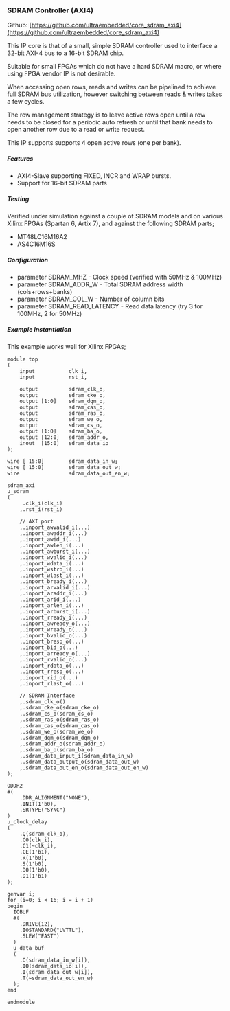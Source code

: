 ### SDRAM Controller (AXI4)

Github:   [https://github.com/ultraembedded/core_sdram_axi4](https://github.com/ultraembedded/core_sdram_axi4)

This IP core is that of a small, simple SDRAM controller used to interface a 32-bit AXI-4 bus to a 16-bit SDRAM chip. 

Suitable for small FPGAs which do not have a hard SDRAM macro, or where using FPGA vendor IP is not desirable.

When accessing open rows, reads and writes can be pipelined to achieve full SDRAM bus utilization, however switching between reads & writes takes a few cycles.

The row management strategy is to leave active rows open until a row needs to be closed for a periodic auto refresh or until that bank needs to open another row due to a read or write request.

This IP supports supports 4 open active rows (one per bank).

##### Features
* AXI4-Slave supporting FIXED, INCR and WRAP bursts.
* Support for 16-bit SDRAM parts

##### Testing
Verified under simulation against a couple of SDRAM models and on various Xilinx FPGAs (Spartan 6, Artix 7), and against the following SDRAM parts;
* MT48LC16M16A2
* AS4C16M16S

##### Configuration
* parameter SDRAM_MHZ - Clock speed (verified with 50MHz & 100MHz)
* parameter SDRAM_ADDR_W - Total SDRAM address width (cols+rows+banks)
* parameter SDRAM_COL_W - Number of column bits
* parameter SDRAM_READ_LATENCY - Read data latency (try 3 for 100MHz, 2 for 50MHz)

##### Example Instantiation

This example works well for Xilinx FPGAs;
```
module top
(
    input           clk_i,
    input           rst_i,
    
    output          sdram_clk_o,
    output          sdram_cke_o,
    output [1:0]    sdram_dqm_o,
    output          sdram_cas_o,
    output          sdram_ras_o,
    output          sdram_we_o,
    output          sdram_cs_o,
    output [1:0]    sdram_ba_o,
    output [12:0]   sdram_addr_o,
    inout  [15:0]   sdram_data_io
);

wire [ 15:0]        sdram_data_in_w;
wire [ 15:0]        sdram_data_out_w;
wire                sdram_data_out_en_w;

sdram_axi
u_sdram
(
     .clk_i(clk_i)
    ,.rst_i(rst_i)

    // AXI port
    ,.inport_awvalid_i(...)
    ,.inport_awaddr_i(...)
    ,.inport_awid_i(...)
    ,.inport_awlen_i(...)
    ,.inport_awburst_i(...)
    ,.inport_wvalid_i(...)
    ,.inport_wdata_i(...)
    ,.inport_wstrb_i(...)
    ,.inport_wlast_i(...)
    ,.inport_bready_i(...)
    ,.inport_arvalid_i(...)
    ,.inport_araddr_i(...)
    ,.inport_arid_i(...)
    ,.inport_arlen_i(...)
    ,.inport_arburst_i(...)
    ,.inport_rready_i(...)
    ,.inport_awready_o(...)
    ,.inport_wready_o(...)
    ,.inport_bvalid_o(...)
    ,.inport_bresp_o(...)
    ,.inport_bid_o(...)
    ,.inport_arready_o(...)
    ,.inport_rvalid_o(...)
    ,.inport_rdata_o(...)
    ,.inport_rresp_o(...)
    ,.inport_rid_o(...)
    ,.inport_rlast_o(...)

    // SDRAM Interface
    ,.sdram_clk_o()
    ,.sdram_cke_o(sdram_cke_o)
    ,.sdram_cs_o(sdram_cs_o)
    ,.sdram_ras_o(sdram_ras_o)
    ,.sdram_cas_o(sdram_cas_o)
    ,.sdram_we_o(sdram_we_o)
    ,.sdram_dqm_o(sdram_dqm_o)
    ,.sdram_addr_o(sdram_addr_o)
    ,.sdram_ba_o(sdram_ba_o)
    ,.sdram_data_input_i(sdram_data_in_w)
    ,.sdram_data_output_o(sdram_data_out_w)
    ,.sdram_data_out_en_o(sdram_data_out_en_w)
);

ODDR2 
#(
    .DDR_ALIGNMENT("NONE"),
    .INIT(1'b0),
    .SRTYPE("SYNC")
)
u_clock_delay
(
    .Q(sdram_clk_o),
    .C0(clk_i),
    .C1(~clk_i),
    .CE(1'b1),
    .R(1'b0),
    .S(1'b0),
    .D0(1'b0),
    .D1(1'b1)
);

genvar i;
for (i=0; i < 16; i = i + 1) 
begin
  IOBUF 
  #(
    .DRIVE(12),
    .IOSTANDARD("LVTTL"),
    .SLEW("FAST")
  )
  u_data_buf
  (
    .O(sdram_data_in_w[i]),
    .IO(sdram_data_io[i]),
    .I(sdram_data_out_w[i]),
    .T(~sdram_data_out_en_w)
  );
end

endmodule
```
